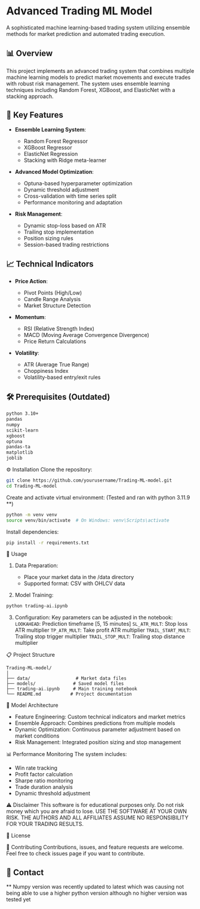 # Advanced Trading ML Model

A sophisticated machine learning-based trading system utilizing ensemble methods for market prediction and automated trading execution.

## 📊 Overview

This project implements an advanced trading system that combines multiple machine learning models to predict market movements and execute trades with robust risk management. The system uses ensemble learning techniques including Random Forest, XGBoost, and ElasticNet with a stacking approach.

## 🌟 Key Features

- **Ensemble Learning System**:
  - Random Forest Regressor
  - XGBoost Regressor
  - ElasticNet Regression
  - Stacking with Ridge meta-learner

- **Advanced Model Optimization**:
  - Optuna-based hyperparameter optimization
  - Dynamic threshold adjustment
  - Cross-validation with time series split
  - Performance monitoring and adaptation

- **Risk Management**:
  - Dynamic stop-loss based on ATR
  - Trailing stop implementation
  - Position sizing rules
  - Session-based trading restrictions

## 📈 Technical Indicators

- **Price Action**:
  - Pivot Points (High/Low)
  - Candle Range Analysis
  - Market Structure Detection

- **Momentum**:
  - RSI (Relative Strength Index)
  - MACD (Moving Average Convergence Divergence)
  - Price Return Calculations

- **Volatility**:
  - ATR (Average True Range)
  - Choppiness Index
  - Volatility-based entry/exit rules

## 🛠 Prerequisites (Outdated)

```bash
python 3.10+
pandas
numpy
scikit-learn
xgboost
optuna
pandas-ta
matplotlib
joblib
```

⚙️ Installation
Clone the repository:
```bash
git clone https://github.com/yourusername/Trading-ML-model.git
cd Trading-ML-model
```

Create and activate virtual environment: (Tested and ran with python 3.11.9 **)
```bash
python -m venv venv
source venv/bin/activate  # On Windows: venv\Scripts\activate
```

Install dependencies:
```bash
pip install -r requirements.txt
```

🚀 Usage
1. Data Preparation:
    - Place your market data in the /data directory
    - Supported format: CSV with OHLCV data

2. Model Training:
```bash
python trading-ai.ipynb
```

3. Configuration: Key parameters can be adjusted in the notebook:
`LOOKAHEAD`: Prediction timeframe [5, 15 minutes]
`SL_ATR_MULT`: Stop loss ATR multiplier
`TP_ATR_MULT`: Take profit ATR multiplier
`TRAIL_START_MULT`: Trailing stop trigger multiplier
`TRAIL_STOP_MULT`: Trailing stop distance multiplier

📋 Project Structure
```
Trading-ML-model/
│
├── data/                 # Market data files
├── models/              # Saved model files
├── trading-ai.ipynb     # Main training notebook
└── README.md           # Project documentation
```

🔬 Model Architecture
- Feature Engineering: Custom technical indicators and market metrics
- Ensemble Approach: Combines predictions from multiple models
- Dynamic Optimization: Continuous parameter adjustment based on market conditions
- Risk Management: Integrated position sizing and stop management

📊 Performance Monitoring
The system includes:

- Win rate tracking
- Profit factor calculation
- Sharpe ratio monitoring
- Trade duration analysis
- Dynamic threshold adjustment

⚠️ Disclaimer
This software is for educational purposes only. Do not risk money which you are afraid to lose. USE THE SOFTWARE AT YOUR OWN RISK. THE AUTHORS AND ALL AFFILIATES ASSUME NO RESPONSIBILITY FOR YOUR TRADING RESULTS.

📝 License


🤝 Contributing
Contributions, issues, and feature requests are welcome. Feel free to check issues page if you want to contribute.

📧 Contact
-

** Numpy version was recently updated to latest which was causing not being able to use a higher python version although no higher version was tested yet
